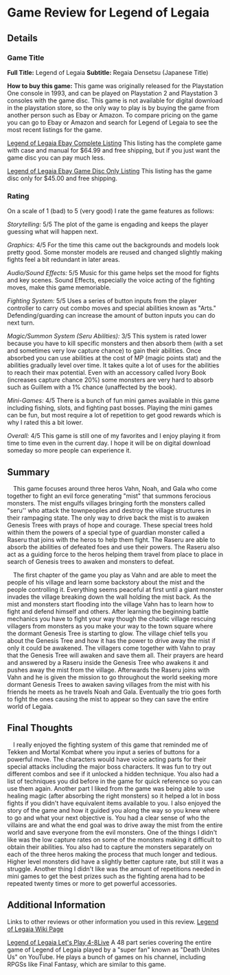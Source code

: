 # Game Review for Legend of Legaia

## Details

### Game Title

**Full Title:** Legend of Legaia
**Subtitle:** Regaia Densetsu (Japanese Title)

**How to buy this game:** This game was originally released for the Playstation One console in 1993, and can be played on Playstation 2 and Playstation 3 consoles with the game disc.
This game is not available for digital download in the playstation store, so the only way to play is by buying the game from another person such as Ebay or Amazon.
To compare pricing on the game you can go to Ebay or Amazon and search for Legend of Legaia to see the most recent listings for the game.

[Legend of Legaia Ebay Complete Listing](https://www.ebay.com/itm/Legend-of-Legaia-BLACK-LABEL-complete-Tested-Works-Great-PS1/184643470348?epid=2046&hash=item2afd9bc40c:g:uHMAAOSw50FgFfoO)
This listing has the complete game with case and manual for $64.99 and free shipping, but if you just want the game disc you can pay much less.

[Legend of Legaia Ebay Game Disc Only Listing](https://www.ebay.com/itm/Legend-of-Legaia-Sony-PlayStation-1-1999-DISC-ONLY-Black-Label-Ex-Nm/274657039780?epid=2046&hash=item3ff2d5d5a4:g:aQUAAOSw1A1gC~31)
This listing has the game disc only for $45.00 and free shipping.

### Rating

On a scale of 1 (bad) to 5 (very good) I rate the game features as follows:

*Storytelling:* 5/5 The plot of the game is engading and keeps the player guessing what will happen next.

*Graphics:* 4/5 For the time this came out the backgrounds and models look pretty good. Some monster models are reused and changed slightly making fights feel a bit redundant in later areas.

*Audio/Sound Effects:* 5/5 Music for this game helps set the mood for fights and key scenes. Sound Effects, especially the voice acting of the fighting moves, make this game memoriable.

*Fighting System:* 5/5 Uses a series of button inputs from the player controller to carry out combo moves and special abilities known as "Arts." Defending/guarding can increase the amount of button inputs you can do next turn.

*Magic/Summon System (Seru Abilities):* 3/5 This system is rated lower because you have to kill specific monsters and then absorb them (with a set and sometimes very low capture chance) to gain their abilities. Once absorbed you can use abilities at the cost of MP (magic points stat) and the abilities gradually level over time. It takes quite a lot of uses for the abilities
to reach their max potential. Even with an accessory called Ivory Book (increases capture chance 20%) some monsters are very hard to absorb such as Guillem with a 1% chance (unaffected by the book).

*Mini-Games:* 4/5 There is a bunch of fun mini games available in this game including fishing, slots, and fighting past bosses.
Playing the mini games can be fun, but most require a lot of repetition to get good rewards which is why I rated this a bit lower.

*Overall:* 4/5 This game is still one of my favorites and I enjoy playing it from time to time even in the current day. 
I hope it will be on digital download someday so more people can experience it. 

## Summary

&emsp;This game focuses around three heros Vahn, Noah, and Gala who come together to fight an evil force generating "mist" that summons ferocious monsters. The mist engulfs villages bringing forth the monsters called "seru'' who attack the townpeoples and destroy the village structures in their rampaging state. The only way to drive back the mist is to awaken Genesis Trees with prays of hope and courage. These special trees hold within them the powers of a special type of guardian monster called a Raseru that joins with the heros to help them fight. The Raseru are able to absorb the abilities of defeated foes and use their powers. The Raseru also act as a guiding force to the heros helping them travel from place to place in search of Genesis trees to awaken and monsters to defeat. 

&emsp;The first chapter of the game you play as Vahn and are able to meet the people of his village and learn some backstory about the mist and the people controlling it. Everything seems peaceful at first until a giant monster invades the village breaking down the wall holding the mist back. As the mist and monsters start flooding into the village Vahn has to learn how to fight and defend himself and others. After learning the beginning battle mechanics you have to fight your way though the chaotic village rescuing villagers from monsters as you make your way to the town square where the dormant Genesis Tree is starting to glow. The village chief tells you about the Genesis Tree and how it has the power to drive away the mist if only it could be awakened. The villagers come together with Vahn to pray that the Genesis Tree will awaken and save them all. Their prayers are heard and answered by a Raseru inside the Genesis Tree who awakens it and pushes away the mist from the village. Afterwards the Raseru joins with Vahn and he is given the mission to go throughout the world seeking more dormant Genesis Trees to awaken saving villages from the mist with his friends he meets as he travels Noah and Gala. Eventually the trio goes forth to fight the ones causing the mist to appear so they can save the entire world of Legaia.

## Final Thoughts

&emsp;I really enjoyed the fighting system of this game that reminded me of Tekken and Mortal Kombat where you input a series of buttons for a powerful move. The characters would have voice acting parts for their special attacks including the major boss characters. It was fun to try out different combos and see if it unlocked a hidden technique. You also had a list of techniques you did before in the game for quick reference so you can use them again. Another part I liked from the game was being able to use healing magic (after absorbing the right monsters) so it helped a lot in boss fights if you didn't have equivalent items available to you. I also enjoyed the story of the game and how it guided you along the way so you knew where to go and what your next objective is. You had a clear sense of who the villains are and what the end goal was to drive away the mist from the entire world and save everyone from the evil monsters. One of the things I didn't like was the low capture rates on some of the monsters making it difficult to obtain their abilities. You also had to capture the monsters separately on each of the three heros making the process that much longer and tedious. Higher level monsters did have a slightly better capture rate, but still it was a struggle. Another thing I didn't like was the amount of repetitions needed in mini games to get the best prizes such as the fighting arena had to be repeated twenty times or more to get powerful accessories. 

## Additional Information

Links to other reviews or other information you used in this review.
[Legend of Legaia Wiki Page](https://legaia.fandom.com/wiki/Legend_of_Legaia)

[Legend of Legaia Let's Play 4-8Live](https://youtu.be/NTAXm7dVR2Y)
A 48 part series covering the entire game of Legend of Legaia played by a "super fan" known as "Death Unites Us" on YouTube.
He plays a bunch of games on his channel, including RPGSs like Final Fantasy, which are similar to this game.
